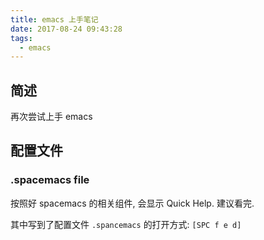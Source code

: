 ```yaml
---
title: emacs 上手笔记
date: 2017-08-24 09:43:28
tags:
  - emacs
---
```


## 简述

再次尝试上手 emacs

## 配置文件

### .spacemacs file

按照好 spacemacs 的相关组件, 会显示 Quick Help. 建议看完.

其中写到了配置文件 `.spancemacs` 的打开方式: `[SPC f e d]`
